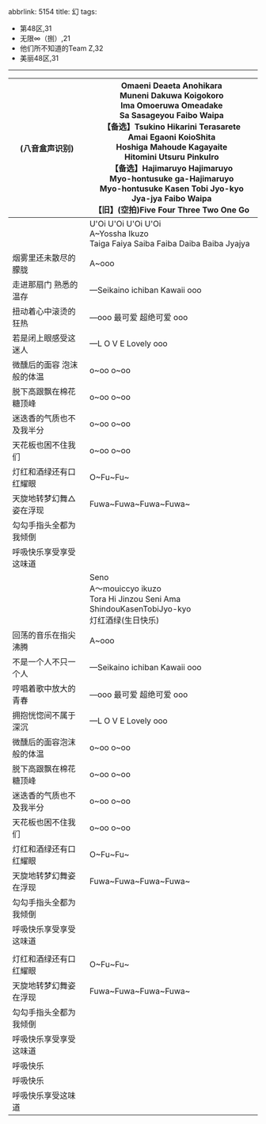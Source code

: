 abbrlink: 5154
title: 幻
tags:
  - 第48区,31
  - 无限∞（捌）,21
  - 他们所不知道的Team Z,32
  - 美丽48区,31
---
|(八音盒声识别)|Omaeni Deaeta Anohikara<br>Muneni Dakuwa Koigokoro<br>Ima Omoeruwa Omeadake<br>Sa Sasageyou Faibo Waipa<br>【备选】Tsukino Hikarini Terasarete<br>Amai Egaoni KoioShita<br>Hoshiga Mahoude Kagayaite<br>Hitomini Utsuru PinkuIro<br>【备选】Hajimaruyo Hajimaruyo<br>Myo-hontusuke ga-Hajimaruyo<br>Myo-hontusuke Kasen Tobi Jyo-kyo<br>Jya-jya Faibo Waipa<br>【旧】(空拍)Five Four Three Two One Go|
|--|--|
|      |U'Oi U'Oi U'Oi U'Oi<br>A~Yossha Ikuzo<br>Taiga Faiya Saiba Faiba Daiba Baiba Jyajya<br>|
|烟雾里还未散尽的朦胧|A~ooo|
|走进那扇门 熟悉的温存|—Seikaino ichiban Kawaii ooo|
|扭动着心中滚烫的狂热|—ooo 最可爱 超绝可爱 ooo|
|若是闭上眼感受这迷人|—L O V E Lovely ooo|
|微醺后的面容 泡沫般的体温|o~oo o~oo|
|脱下高跟飘在棉花糖顶峰|o~oo o~oo|
|迷迭香的气质也不及我半分|o~oo o~oo|
|天花板也困不住我们|o~oo o~oo|
|灯红和酒绿还有口红耀眼|O~Fu~Fu~|
|天旋地转梦幻舞△姿在浮现|Fuwa~Fuwa~Fuwa~Fuwa~|
|勾勾手指头全都为我倾倒|      |
|呼吸快乐享受享受这味道|      |
|      |Seno<br>A～mouiccyo ikuzo<br>Tora Hi Jinzou Seni Ama ShindouKasenTobiJyo-kyo<br>灯红酒绿(生日快乐)|
|回荡的音乐在指尖沸腾|A~ooo|
|不是一个人不只一个人|—Seikaino ichiban Kawaii ooo|
|哼唱着歌中放大的青春|—ooo 最可爱 超绝可爱 ooo|
|拥抱恍惚间不属于深沉|—L O V E Lovely ooo|
|微醺后的面容泡沫般的体温|o~oo o~oo|
|脱下高跟飘在棉花糖顶峰|o~oo o~oo|
|迷迭香的气质也不及我半分|o~oo o~oo|
|天花板也困不住我们|o~oo o~oo|
|灯红和酒绿还有口红耀眼|O~Fu~Fu~|
|天旋地转梦幻舞姿在浮现|Fuwa~Fuwa~Fuwa~Fuwa~|
|勾勾手指头全都为我倾倒|      |
|呼吸快乐享受享受这味道|      |
|      |      |
|灯红和酒绿还有口红耀眼|O~Fu~Fu~|
|天旋地转梦幻舞姿在浮现|Fuwa~Fuwa~Fuwa~Fuwa~|
|勾勾手指头全都为我倾倒|      |
|呼吸快乐享受享受这味道|      |
|呼吸快乐|      |
|呼吸快乐|      |
|呼吸快乐享受这味道|      |